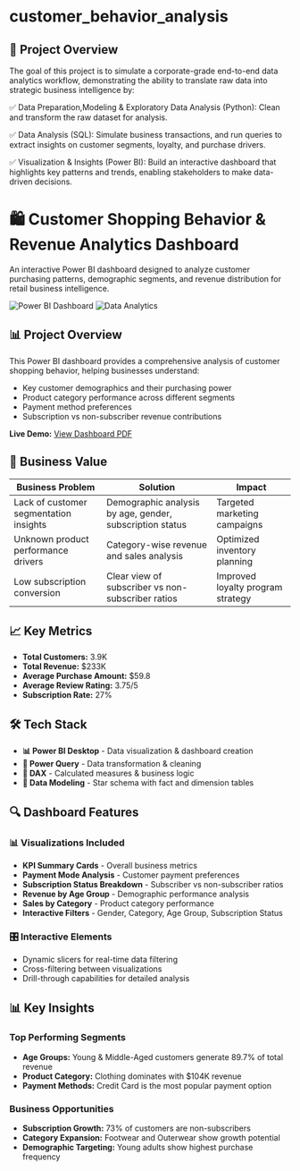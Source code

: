 # customer_behavior_analysis
##  📌 Project Overview
The goal of this project is to simulate a corporate-grade end-to-end data analytics workflow, demonstrating the ability to translate raw data into strategic business intelligence by:

✅ Data Preparation,Modeling & Exploratory Data Analysis (Python): Clean and transform the raw dataset for analysis.

✅ Data Analysis (SQL): Simulate business transactions, and run queries to extract insights on customer segments, loyalty, and purchase drivers.

✅ Visualization & Insights (Power BI): Build an interactive dashboard that highlights key patterns and trends, enabling stakeholders to make data-driven decisions.

# 🛍️ Customer Shopping Behavior & Revenue Analytics Dashboard

An interactive Power BI dashboard designed to analyze customer purchasing patterns, demographic segments, and revenue distribution for retail business intelligence.

![Power BI Dashboard](https://img.shields.io/badge/Power_BI-F2C811?style=for-the-badge&logo=powerbi&logoColor=black)
![Data Analytics](https://img.shields.io/badge/Data_Analytics-008FFA?style=for-the-badge&logo=databricks&logoColor=white)

## 📊 Project Overview

This Power BI dashboard provides a comprehensive analysis of customer shopping behavior, helping businesses understand:
- Key customer demographics and their purchasing power
- Product category performance across different segments
- Payment method preferences
- Subscription vs non-subscriber revenue contributions

**Live Demo:** [View Dashboard PDF](https://github.com/junaidshaik133-dot/customer_behavior_analysis/blob/main/customer_behavior_Dashboard.pdf)

## 🎯 Business Value

| Business Problem | Solution | Impact |
|------------------|----------|--------|
| Lack of customer segmentation insights | Demographic analysis by age, gender, subscription status | Targeted marketing campaigns |
| Unknown product performance drivers | Category-wise revenue and sales analysis | Optimized inventory planning |
| Low subscription conversion | Clear view of subscriber vs non-subscriber ratios | Improved loyalty program strategy |

## 📈 Key Metrics

- **Total Customers:** 3.9K
- **Total Revenue:** $233K
- **Average Purchase Amount:** $59.8
- **Average Review Rating:** 3.75/5
- **Subscription Rate:** 27%

## 🛠️ Tech Stack

- **📊 Power BI Desktop** - Data visualization & dashboard creation
- **📂 Power Query** - Data transformation & cleaning
- **🧠 DAX** - Calculated measures & business logic
- **📝 Data Modeling** - Star schema with fact and dimension tables


## 🔍 Dashboard Features

### 📊 Visualizations Included
- **KPI Summary Cards** - Overall business metrics
- **Payment Mode Analysis** - Customer payment preferences
- **Subscription Status Breakdown** - Subscriber vs non-subscriber ratios
- **Revenue by Age Group** - Demographic performance analysis
- **Sales by Category** - Product category performance
- **Interactive Filters** - Gender, Category, Age Group, Subscription Status

### 🎛️ Interactive Elements
- Dynamic slicers for real-time data filtering
- Cross-filtering between visualizations
- Drill-through capabilities for detailed analysis

## 📊 Key Insights

### Top Performing Segments
- **Age Groups:** Young & Middle-Aged customers generate 89.7% of total revenue
- **Product Category:** Clothing dominates with $104K revenue
- **Payment Methods:** Credit Card is the most popular payment option

### Business Opportunities
- **Subscription Growth:** 73% of customers are non-subscribers
- **Category Expansion:** Footwear and Outerwear show growth potential
- **Demographic Targeting:** Young adults show highest purchase frequency

